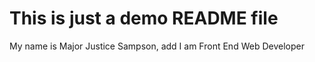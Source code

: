 # This is just a demo README file

My name is Major Justice Sampson, add I am Front End Web Developer